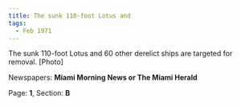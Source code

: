 ```yaml
---  
title: The sunk 110-foot Lotus and  
tags:  
  - Feb 1971  
---  
```

  
The sunk 110-foot Lotus and 60 other derelict ships are targeted for removal. [Photo]  
  
Newspapers: **Miami Morning News or The Miami Herald**  
  
Page: **1**, Section: **B** 

